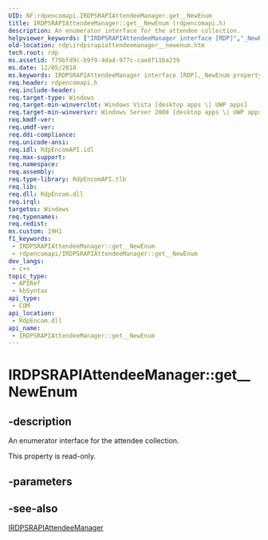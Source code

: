 ```yaml
---
UID: NF:rdpencomapi.IRDPSRAPIAttendeeManager.get__NewEnum
title: IRDPSRAPIAttendeeManager::get__NewEnum (rdpencomapi.h)
description: An enumerator interface for the attendee collection.
helpviewer_keywords: ["IRDPSRAPIAttendeeManager interface [RDP]","_NewEnum property","IRDPSRAPIAttendeeManager._NewEnum","IRDPSRAPIAttendeeManager.get__NewEnum","IRDPSRAPIAttendeeManager::_NewEnum","IRDPSRAPIAttendeeManager::get__NewEnum","RDPSRAPIAttendeeManager object [RDP]","_NewEnum property","_NewEnum property [RDP]","_NewEnum property [RDP]","IRDPSRAPIAttendeeManager interface","_NewEnum property [RDP]","RDPSRAPIAttendeeManager object","get__NewEnum","rdp.irdpsrapiattendeemanager__newenum","rdpencomapi/IRDPSRAPIAttendeeManager::_NewEnum","rdpencomapi/IRDPSRAPIAttendeeManager::get__NewEnum"]
old-location: rdp\irdpsrapiattendeemanager__newenum.htm
tech.root: rdp
ms.assetid: f79bfd9c-b9f9-4da4-977c-cae8f11ba239
ms.date: 12/05/2018
ms.keywords: IRDPSRAPIAttendeeManager interface [RDP],_NewEnum property, IRDPSRAPIAttendeeManager._NewEnum, IRDPSRAPIAttendeeManager.get__NewEnum, IRDPSRAPIAttendeeManager::_NewEnum, IRDPSRAPIAttendeeManager::get__NewEnum, RDPSRAPIAttendeeManager object [RDP],_NewEnum property, _NewEnum property [RDP], _NewEnum property [RDP],IRDPSRAPIAttendeeManager interface, _NewEnum property [RDP],RDPSRAPIAttendeeManager object, get__NewEnum, rdp.irdpsrapiattendeemanager__newenum, rdpencomapi/IRDPSRAPIAttendeeManager::_NewEnum, rdpencomapi/IRDPSRAPIAttendeeManager::get__NewEnum
req.header: rdpencomapi.h
req.include-header: 
req.target-type: Windows
req.target-min-winverclnt: Windows Vista [desktop apps \| UWP apps]
req.target-min-winversvr: Windows Server 2008 [desktop apps \| UWP apps]
req.kmdf-ver: 
req.umdf-ver: 
req.ddi-compliance: 
req.unicode-ansi: 
req.idl: RdpEncomAPI.idl
req.max-support: 
req.namespace: 
req.assembly: 
req.type-library: RdpEncomAPI.tlb
req.lib: 
req.dll: RdpEncom.dll
req.irql: 
targetos: Windows
req.typenames: 
req.redist: 
ms.custom: 19H1
f1_keywords:
 - IRDPSRAPIAttendeeManager::get__NewEnum
 - rdpencomapi/IRDPSRAPIAttendeeManager::get__NewEnum
dev_langs:
 - c++
topic_type:
 - APIRef
 - kbSyntax
api_type:
 - COM
api_location:
 - RdpEncom.dll
api_name:
 - IRDPSRAPIAttendeeManager::get__NewEnum
---
```


# IRDPSRAPIAttendeeManager::get__NewEnum


## -description

An enumerator interface for the attendee collection.

This property is read-only.

## -parameters

## -see-also

<a href="/windows/desktop/api/rdpencomapi/nn-rdpencomapi-irdpsrapiattendeemanager">IRDPSRAPIAttendeeManager</a>

